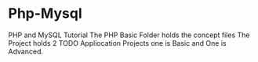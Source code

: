 # Php-Mysql
PHP and MySQL Tutorial
The PHP Basic Folder holds the concept files 
The Project holds 2 TODO Appliocation Projects one is Basic and One is Advanced.
